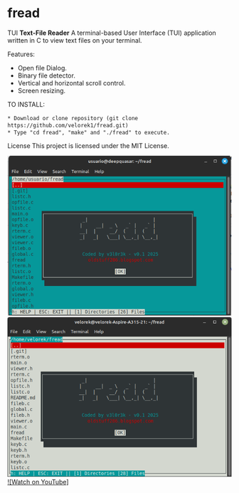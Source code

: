 # fread
TUI **Text-File Reader**
A terminal-based User Interface (TUI) application written in C to view text files on your terminal. 

Features:
- Open file Dialog.
- Binary file detector.
- Vertical and horizontal scroll control.
- Screen resizing.

TO INSTALL:  

    * Download or clone repository (git clone https://github.com/velorek1/fread.git)
    * Type "cd fread", "make" and "./fread" to execute.
    
License
This project is licensed under the MIT License.

![Alt text](fread1.png?raw=true "Demo")
![Alt text](fread2.png?raw=true "Demo")
[![Watch on YouTube]]([https://www.youtube.com/watch?v=huM1Qzuxc0g](https://youtu.be/NA09eHyBfaM))


